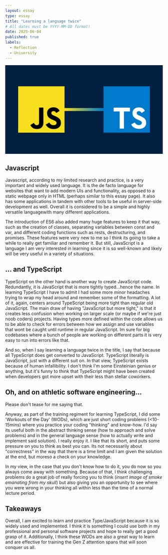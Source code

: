 ```yaml
---
layout: essay
type: essay
title: "Learning a language twice"
# All dates must be YYYY-MM-DD format!
date: 2025-06-04
published: true
labels:
  - Reflection
  - University
---
```


<img width="788px" class="rounded float-start pe-4" src="../img/typescript/typescript_head.png">

## Javascript

Javascript, according to my limited research and practice, is a very important and widely used language. It is the de facto language for websites that want to add modern UIs and functionality, as opposed to a static webpage
only in HTML (perhaps similar to this essay page). It also has some applications in tandem with other tools to be useful in server-side development as well. Overall it is considered to be a simple and highly versatile languagewith many different applications. 

The introduction of ES6 also added many huge features to keep it that way, such as the creation of classes, separating variables between const and var, and different coding functions such as rests, destructuring, and promises. These features were very new to me so I think its going to take a while to really get familiar and remember it. But still, JavaScript is a language I am very interested in learning since it is so well-known and likely will be very useful in a variety of situations.

## ... and TypeScript

TypeScript on the other hand is another way to create JavaScript code. Redundantly, it is JavaScript that is more tightly typed...hence the name. In learning TypeScript I have to admit I had some more minor headaches trying to wrap my head around and remember some of the formatting. A lot of it, again, centers around TypeScript being more tight than regular old JavaScript. The main draw of having "JavaScript but more tight," is that it creates less confusion when working on larger scale (or maybe if we're just noob coders) projects. Having types more defined within the code allows us to be able to check for errors between how we assign and use variables that wont be caught until runtime in regular JavaScript. Im sure for big codebases where a bunch of people are working on different parts it is very easy to run into errors like that. 

And so, when I say learning a language twice in the title, I say that because all TypeScript does get converted to JavaScript. TypeScript literally is JavaScript, just with a different suit on. In that view, TypeScript exists because of human infallibility. I don't think I'm some Einsteinian genius or anything, but it's funny to think that TypeScript might have been created when developers got more upset with their less than stellar coworkers. 

## Oh, and on athletic software engineering...

Please don't tease for me saying that. 

Anyway, as part of the training regiment for learning TypeScript, I did some 'Workouts of the Day' (WODs), which are just short coding problems (<10-15mins) where you practice your coding "thinking" and know-how. I'd say its useful both in the abstract thinking sense (how to approach and solve problems) and in the general language sense (how to actually write and implement said solution). I really enjoy it. I like that its short, and puts some pressure on you to think as best you can. Its not necessarily about "correctness" in the way that there is a time limit and I am given the solution at the end, but moreso a check on your knowledge. 

In my view, in the case that you don't know how to do it, you do now so you always come away with something. Because of that, I think challenging problems do a great job of really forcing you to think (*insert image of smoke emanating from my skull*) but also giving you an opportunity to see where you were wrong in your thinking all within less than the time of a normal lecture period. 

## Takeaways

Overall, I am excited to learn and practice Type/JavaScript because it is so widely used and implemented. I think it is something I could use both in my professional and personal software projects and hope to really get a good grasp of it. Additionally, I think these WODs are also a great way to learn and are effective for training the Gen Z attention spans that will soon conquer us all. 

 
